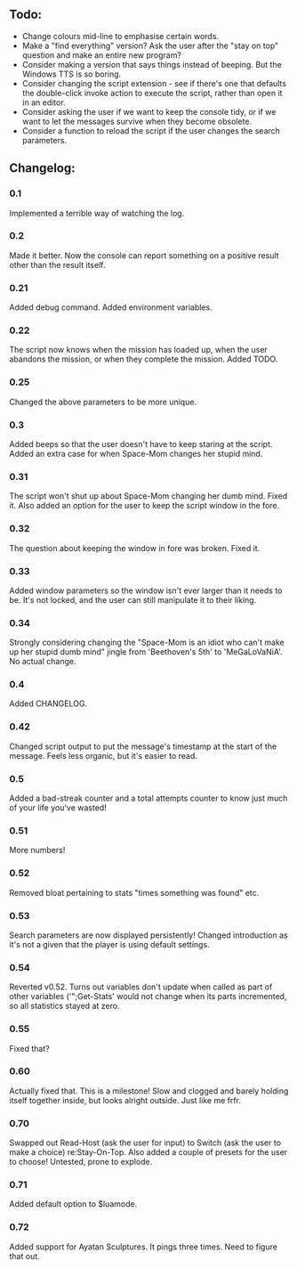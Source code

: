 ## Todo:
* Change colours mid-line to emphasise certain words.
* Make a "find everything" version? Ask the user after the "stay on top" question and make an entire new program?
* Consider making a version that says things instead of beeping. But the Windows TTS is so boring.
* Consider changing the script extension - see if there's one that defaults the double-click invoke action to execute the script, rather than open it in an editor.
* Consider asking the user if we want to keep the console tidy, or if we want to let the messages survive when they become obsolete.
* Consider a function to reload the script if the user changes the search parameters.

## Changelog:
### 0.1
  Implemented a terrible way of watching the log.
### 0.2
  Made it better. Now the console can report something on a positive result other than the result itself.
### 0.21
  Added debug command.
  Added environment variables.
### 0.22
  The script now knows when the mission has loaded up, when the user abandons the mission, or when they complete the mission. Added TODO.
### 0.25
  Changed the above parameters to be more unique.
### 0.3
  Added beeps so that the user doesn't have to keep staring at the script.
  Added an extra case for when Space-Mom changes her stupid mind.
### 0.31
  The script won't shut up about Space-Mom changing her dumb mind. Fixed it.
  Also added an option for the user to keep the script window in the fore.
### 0.32
  The question about keeping the window in fore was broken. Fixed it.
### 0.33
  Added window parameters so the window isn't ever larger than it needs to be. It's not locked, and the user can still manipulate it to their liking.
### 0.34
  Strongly considering changing the "Space-Mom is an idiot who can't make up her stupid dumb mind" jingle from 'Beethoven's 5th' to 'MeGaLoVaNiA'.
  No actual change.
### 0.4
  Added CHANGELOG.
### 0.42
  Changed script output to put the message's timestamp at the start of the message. Feels less organic, but it's easier to read.
### 0.5
  Added a bad-streak counter and a total attempts counter to know just much of your life you've wasted!
### 0.51
  More numbers!
### 0.52
  Removed bloat pertaining to stats "times something was found" etc.
### 0.53
  Search parameters are now displayed persistently!
  Changed introduction as it's not a given that the player is using default settings.
### 0.54
  Reverted v0.52. Turns out variables don't update when called as part of other variables ('";Get-Stats' would not change when its parts incremented, so all statistics stayed at zero.
### 0.55
  Fixed that?
### 0.60
  Actually fixed that. This is a milestone! Slow and clogged and barely holding itself together inside, but looks alright outside. Just like me frfr.
### 0.70
  Swapped out Read-Host (ask the user for input) to Switch (ask the user to make a choice) re:Stay-On-Top. Also added a couple of presets for the user to choose! Untested, prone to explode.
### 0.71
  Added default option to $luamode.
### 0.72
  Added support for Ayatan Sculptures.
    It pings three times. Need to figure that out.
